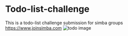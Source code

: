 # Todo-list-challenge
This is  a todo-list challenge submission for simba groups https://www.joinsimba.com
![todo image](https://github.com/Todo-list-challenge/public/todo.png)
